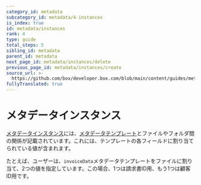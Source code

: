 ```yaml
---
category_id: metadata
subcategory_id: metadata/4-instances
is_index: true
id: metadata/instances
rank: 4
type: guide
total_steps: 5
sibling_id: metadata
parent_id: metadata
next_page_id: metadata/instances/delete
previous_page_id: metadata/instances/create
source_url: >-
  https://github.com/box/developer.box.com/blob/main/content/guides/metadata/4-instances/0-index.md
fullyTranslated: true
---
```

# メタデータインスタンス

[メタデータインスタンス][instance]には、[メタデータテンプレート][template]とファイルやフォルダ間の関係が記載されています。これには、テンプレートの各フィールドに割り当てられている値が含まれます。

たとえば、ユーザーは、`invoiceData`メタデータテンプレートをファイルに割り当て、2つの値を指定しています。この場合、1つは請求書ID用、もう1つは顧客ID用です。

[template]: g://metadata/templates

[instance]: g://metadata/instances
